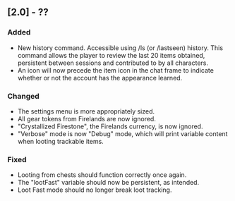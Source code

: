 ## [2.0] - ??
### Added
- New history command. Accessible using /ls (or /lastseen) history. This command allows the player to review the last 20 items obtained, persistent between sessions and contributed to by all characters.
- An icon will now precede the item icon in the chat frame to indicate whether or not the account has the appearance learned.

### Changed
- The settings menu is more appropriately sized.
- All gear tokens from Firelands are now ignored.
- "Crystallized Firestone", the Firelands currency, is now ignored.
- "Verbose" mode is now "Debug" mode, which will print variable content when looting trackable items.

### Fixed
- Looting from chests should function correctly once again.
- The "lootFast" variable should now be persistent, as intended.
- Loot Fast mode should no longer break loot tracking.